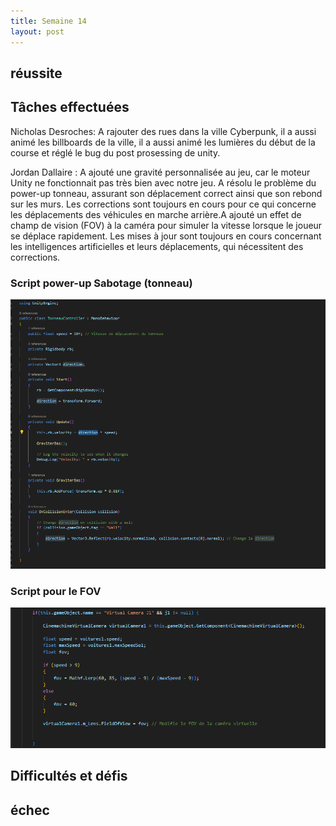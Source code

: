 ```yaml
---
title: Semaine 14
layout: post
---
```

## réussite


## Tâches effectuées
Nicholas Desroches: A rajouter des rues dans la ville Cyberpunk, il a aussi animé les billboards de la ville, il a aussi animé les lumières du début de la course et réglé le bug du post prosessing de unity. 

Jordan Dallaire :  A ajouté une gravité personnalisée au jeu, car le moteur Unity ne fonctionnait pas très bien avec notre jeu. A résolu le problème du power-up tonneau, assurant son déplacement correct ainsi que son rebond sur les murs. Les corrections sont toujours en cours pour ce qui concerne les déplacements des véhicules en marche arrière.A ajouté un effet de champ de vision (FOV) à la caméra pour simuler la vitesse lorsque le joueur se déplace rapidement. Les mises à jour sont toujours en cours concernant les intelligences artificielles et leurs déplacements, qui nécessitent des corrections.

### Script power-up Sabotage (tonneau)
![Script power-up Sabotage](../medias/script_tonneau.png)

### Script pour le FOV
![Script pour le FOV](../medias/script_fov.png)


## Difficultés et défis





## échec